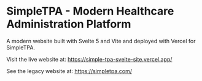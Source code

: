 # SimpleTPA - Modern Healthcare Administration Platform

A modern website built with Svelte 5 and Vite and deployed with Vercel for SimpleTPA. 

Visit the live website at: https://simple-tpa-svelte-site.vercel.app/

See the legacy website at: https://simpletpa.com/
